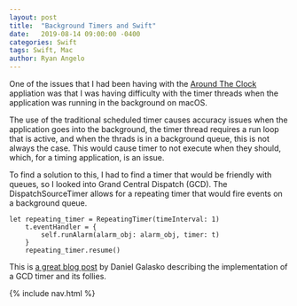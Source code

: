 ```yaml
---
layout: post
title:  "Background Timers and Swift"
date:   2019-08-14 09:00:00 -0400
categories: Swift
tags: Swift, Mac
author: Ryan Angelo
---
```


One of the issues that I had been having with the [Around The Clock](https://www.ryanangelo.com/aroundtheclock/) appliation was that I was having difficulty with the timer threads when the application was running in the background on macOS. 

The use of the traditional scheduled timer causes accuracy issues when the application goes into the background, the timer thread requires a run loop that is active, and when the thrads is in a background queue, this is not always the case. This would cause timer to not execute when they should, which, for a timing application, is an issue.

To find a solution to this, I had to find a timer that would be friendly with queues, so I looked into Grand Central Dispatch (GCD). The DispatchSourceTimer allows for a repeating timer that would fire events on a background queue.

```             
let repeating_timer = RepeatingTimer(timeInterval: 1)
    t.eventHandler = {
        self.runAlarm(alarm_obj: alarm_obj, timer: t)
    }
    repeating_timer.resume()
```

This is [a great blog post](https://medium.com/over-engineering/a-background-repeating-timer-in-swift-412cecfd2ef9) by Daniel Galasko describing the implementation of a GCD timer and its follies. 

{% include nav.html %}